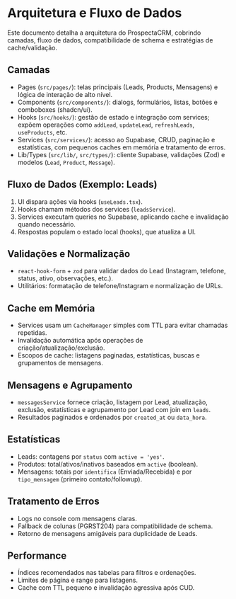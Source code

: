 # Arquitetura e Fluxo de Dados

Este documento detalha a arquitetura do ProspectaCRM, cobrindo camadas, fluxo de dados, compatibilidade de schema e estratégias de cache/validação.

## Camadas

- Pages (`src/pages/`): telas principais (Leads, Products, Mensagens) e lógica de interação de alto nível.
- Components (`src/components/`): dialogs, formulários, listas, botões e comboboxes (shadcn/ui).
- Hooks (`src/hooks/`): gestão de estado e integração com services; expõem operações como `addLead`, `updateLead`, `refreshLeads`, `useProducts`, etc.
- Services (`src/services/`): acesso ao Supabase, CRUD, paginação e estatísticas, com pequenos caches em memória e tratamento de erros.
- Lib/Types (`src/lib/`, `src/types/`): cliente Supabase, validações (Zod) e modelos (`Lead`, `Product`, `Message`).

## Fluxo de Dados (Exemplo: Leads)

1. UI dispara ações via hooks (`useLeads.tsx`).
2. Hooks chamam métodos dos services (`leadsService`).
3. Services executam queries no Supabase, aplicando cache e invalidação quando necessário.
4. Respostas populam o estado local (hooks), que atualiza a UI.

## Validações e Normalização

- `react-hook-form` + `zod` para validar dados do Lead (Instagram, telefone, status, ativo, observações, etc.).
- Utilitários: formatação de telefone/Instagram e normalização de URLs.

## Cache em Memória

- Services usam um `CacheManager` simples com TTL para evitar chamadas repetidas.
- Invalidação automática após operações de criação/atualização/exclusão.
- Escopos de cache: listagens paginadas, estatísticas, buscas e grupamentos de mensagens.

## Mensagens e Agrupamento

- `messagesService` fornece criação, listagem por Lead, atualização, exclusão, estatísticas e agrupamento por Lead com join em `leads`.
- Resultados paginados e ordenados por `created_at` ou `data_hora`.

## Estatísticas

- Leads: contagens por `status` com `active = 'yes'`.
- Produtos: total/ativos/inativos baseados em `active` (boolean).
- Mensagens: totais por `identifica` (Enviada/Recebida) e por `tipo_mensagem` (primeiro contato/followup).

## Tratamento de Erros

- Logs no console com mensagens claras.
- Fallback de colunas (PGRST204) para compatibilidade de schema.
- Retorno de mensagens amigáveis para duplicidade de Leads.

## Performance

- Índices recomendados nas tabelas para filtros e ordenações.
- Limites de página e range para listagens.
- Cache com TTL pequeno e invalidação agressiva após CUD.